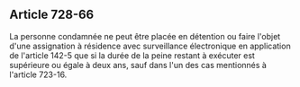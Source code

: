 Article 728-66
----
La personne condamnée ne peut être placée en détention ou faire l'objet d'une
assignation à résidence avec surveillance électronique en application de
l'article 142-5 que si la durée de la peine restant à exécuter est supérieure ou
égale à deux ans, sauf dans l'un des cas mentionnés à l'article 723-16.
